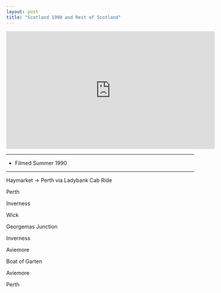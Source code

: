 ```yaml
---
layout: post
title: "Scotland 1990 and Rest of Scotland"
---
```


<iframe width="560" height="315" src="https://www.youtube.com/embed/83yRfHsKon4" title="Scotland 1990 and Rest of Scotland" frameBorder="0" allow="accelerometer; autoplay; clipboard-write; encrypted-media; gyroscope; picture-in-picture; web-share" allowFullScreen></iframe>

---

- Filmed Summer 1990

---

Haymarket -> Perth via Ladybank Cab Ride

Perth

Inverness

Wick

Georgemas Junction

Inverness

Aviemore

Boat of Garten

Aviemore

Perth

